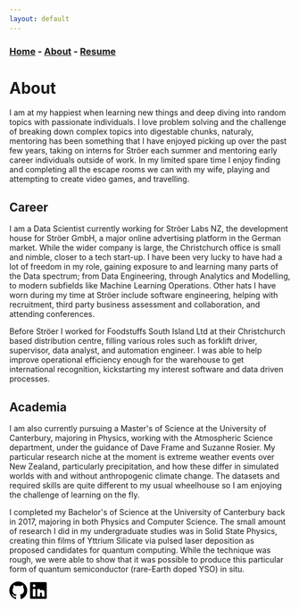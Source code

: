 ```yaml
---
layout: default
---
```


### [Home](../index.md) - [About](../pages/about.md) - [Resume](../pages/resume.md)

# About

I am at my happiest when learning new things and deep diving into random topics with passionate individuals.
I love problem solving and the challenge of breaking down complex topics into digestable chunks, naturaly, mentoring has been something that I have enjoyed picking up over the past few years, taking on interns for Ströer each summer and mentoring early career individuals outside of work.
In my limited spare time I enjoy finding and completing all the escape rooms we can with my wife, playing and attempting to create video games, and travelling.

## Career

I am a Data Scientist currently working for Ströer Labs NZ, the development house for Ströer GmbH, a major online advertising platform in the German market.
While the wider company is large, the Christchurch office is small and nimble, closer to a tech start-up.
I have been very lucky to have had a lot of freedom in my role, gaining exposure to and learning many parts of the Data spectrum; from Data Engineering, through Analytics and Modelling, to modern subfields like Machine Learning Operations.
Other hats I have worn during my time at Ströer include software engineering, helping with recruitment, third party business assessment and collaboration, and attending conferences.  

Before Ströer I worked for Foodstuffs South Island Ltd at their Christchurch based distribution centre, filling various roles such as forklift driver, supervisor, data analyst, and automation engineer.
I was able to help improve operational efficiency enough for the warehouse to get international recognition, kickstarting my interest software and data driven processes.

## Academia

I am also currently pursuing a Master's of Science at the University of Canterbury, majoring in Physics, working with the Atmospheric Science department, under the guidance of Dave Frame and Suzanne Rosier.
My particular research niche at the moment is extreme weather events over New Zealand, particularly precipitation, and how these differ in simulated worlds with and without anthropogenic climate change.
The datasets and required skills are quite different to my usual wheelhouse so I am enjoying the challenge of learning on the fly.

I completed my Bachelor's of Science at the University of Canterbury back in 2017, majoring in both Physics and Computer Science.
The small amount of research I did in my undergraduate studies was in Solid State Physics, creating thin films of Yttrium Silicate via pulsed laser deposition as proposed candidates for quantum computing.
While the technique was rough, we were able to show that it was possible to produce this particular form of quantum semiconductor (rare-Earth doped YSO) in situ.

[<img src="../resources/icons/GitHub.png" height="32" width="32"/>](https://github.com/Graphight)
[<img src="../resources/icons/LinkedIn.png" height="32" width="32"/>](https://www.linkedin.com/in/tom-marsh-3aa764154/)

[//]: # ([<img src="../resources/icons/Itch.png" height="32" width="32"/>]&#40;https://graphight.itch.io/&#41; )
